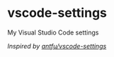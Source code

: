 # vscode-settings

My Visual Studio Code settings

_Inspired by [antfu/vscode-settings](https://github.com/antfu/vscode-settings)_
